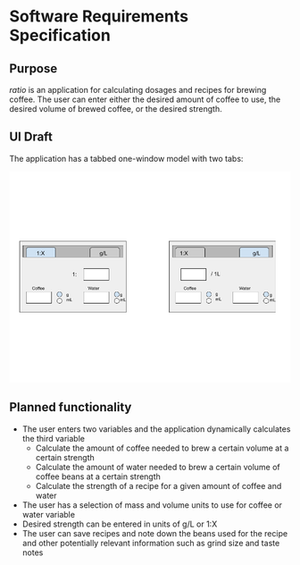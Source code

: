 # Software Requirements Specification

## Purpose

_ratio_ is an application for calculating dosages and recipes for brewing coffee.
The user can enter either the desired amount of coffee to use, the desired volume of brewed coffee, or the desired strength.

## UI Draft

The application has a tabbed one-window model with two tabs:

![](img/ui-draft.png)

## Planned functionality

- The user enters two variables and the application dynamically calculates the third variable
  - Calculate the amount of coffee needed to brew a certain volume at a certain strength
  - Calculate the amount of water needed to brew a certain volume of coffee beans at a certain strength
  - Calculate the strength of a recipe for a given amount of coffee and water
- The user has a selection of mass and volume units to use for coffee or water variable
- Desired strength can be entered in units of g/L or 1:X
- The user can save recipes and note down the beans used for the recipe and other potentially relevant information such as grind size and taste notes
